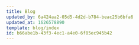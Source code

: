```yaml
---
title: Blog
updated_by: 6a424aa2-05d5-4d2d-b784-beac25b6bfa6
updated_at: 1626578890
template: blog/index
id: b66abe1b-43f3-4ec1-a4e0-6f85ec945b42
---
```

